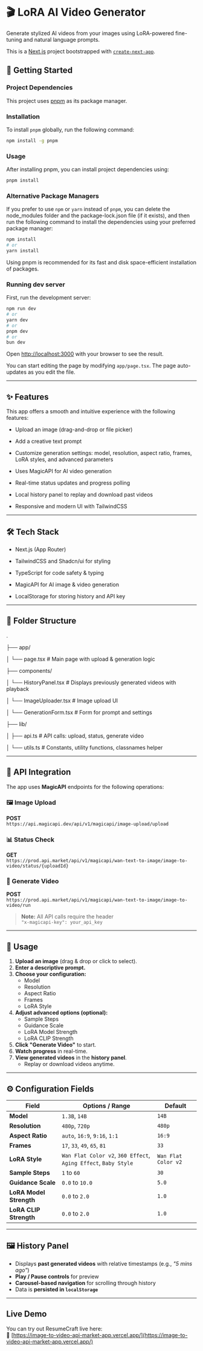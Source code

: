 # 🎬 LoRA AI Video Generator

Generate stylized AI videos from your images using LoRA-powered fine-tuning and natural language prompts.

This is a [Next.js](https://nextjs.org) project bootstrapped with [`create-next-app`](https://nextjs.org/docs/pages/api-reference/create-next-app).

## 🚀 Getting Started

### Project Dependencies

This project uses [pnpm](https://pnpm.js.org/) as its package manager.

### Installation

To install `pnpm` globally, run the following command:

```bash
npm install -g pnpm
```

### Usage

After installing pnpm, you can install project dependencies using:

```bash
pnpm install
```

### Alternative Package Managers

If you prefer to use `npm` or `yarn` instead of `pnpm`, you can delete the node_modules folder and the package-lock.json file (if it exists), and then run the following command to install the dependencies using your preferred package manager:

```bash
npm install
# or
yarn install
```

Using pnpm is recommended for its fast and disk space-efficient installation of packages.

### Running dev server

First, run the development server:

```bash
npm run dev
# or
yarn dev
# or
pnpm dev
# or
bun dev
```

Open [http://localhost:3000](http://localhost:3000) with your browser to see the result.

You can start editing the page by modifying `app/page.tsx`. The page auto-updates as you edit the file.

---

## ✨ Features

This app offers a smooth and intuitive experience with the following features:

- Upload an image (drag-and-drop or file picker)

- Add a creative text prompt

- Customize generation settings: model, resolution, aspect ratio, frames, LoRA styles, and advanced parameters

- Uses MagicAPI for AI video generation

- Real-time status updates and progress polling

- Local history panel to replay and download past videos

- Responsive and modern UI with TailwindCSS

---
## 🛠 Tech Stack

- Next.js (App Router)

- TailwindCSS and Shadcn/ui for styling

- TypeScript for code safety & typing

- MagicAPI for AI image & video generation

- LocalStorage for storing history and API key

---

## 📂 Folder Structure

.

├── app/

│ └── page.tsx # Main page with upload & generation logic

├── components/

│ └── HistoryPanel.tsx # Displays previously generated videos with playback

│ └── ImageUploader.tsx # Image upload UI

│ └── GenerationForm.tsx # Form for prompt and settings

├── lib/

│ ├── api.ts # API calls: upload, status, generate video

│ └── utils.ts # Constants, utility functions, classnames helper

---

## 🔌 API Integration

The app uses **MagicAPI** endpoints for the following operations:

### 🖼️ Image Upload

**POST**  
`https://api.magicapi.dev/api/v1/magicapi/image-upload/upload`

### 📊 Status Check

**GET**  
`https://prod.api.market/api/v1/magicapi/wan-text-to-image/image-to-video/status/{uploadId}`

### 🎥 Generate Video

**POST**  
`https://prod.api.market/api/v1/magicapi/wan-text-to-image/image-to-video/run`

> **Note:** All API calls require the header  
> `"x-magicapi-key": your_api_key`

---

## 📝 Usage

1. **Upload an image** (drag & drop or click to select).
2. **Enter a descriptive prompt.**
3. **Choose your configuration:**
   - Model
   - Resolution
   - Aspect Ratio
   - Frames
   - LoRA Style
4. **Adjust advanced options (optional):**
   - Sample Steps
   - Guidance Scale
   - LoRA Model Strength
   - LoRA CLIP Strength
5. **Click "Generate Video"** to start.
6. **Watch progress** in real-time.
7. **View generated videos** in the **history panel**.
   - Replay or download videos anytime.

---

## ⚙️ Configuration Fields

| Field                | Options / Range                         | Default               |
|----------------------|------------------------------------------|------------------------|
| **Model**            | `1.3B`, `14B`                            | `14B`                  |
| **Resolution**       | `480p`, `720p`                           | `480p`                 |
| **Aspect Ratio**     | `auto`, `16:9`, `9:16`, `1:1`            | `16:9`                 |
| **Frames**           | `17`, `33`, `49`, `65`, `81`            | `33`                   |
| **LoRA Style**       | `Wan Flat Color v2`, `360 Effect`, `Aging Effect`, `Baby Style` | `Wan Flat Color v2` |
| **Sample Steps**     | `1` to `60`                              | `30`                   |
| **Guidance Scale**   | `0.0` to `10.0`                          | `5.0`                  |
| **LoRA Model Strength** | `0.0` to `2.0`                       | `1.0`                  |
| **LoRA CLIP Strength**  | `0.0` to `2.0`                       | `1.0`                  |

---

## 🖼 History Panel

- Displays **past generated videos** with relative timestamps (e.g., _"5 mins ago"_)
- **Play / Pause controls** for preview
- **Carousel-based navigation** for scrolling through history
- Data is **persisted in `localStorage`**

---

## Live Demo

You can try out ResumeCraft live here:  
🔗 [https://image-to-video-api-market-app.vercel.app/](https://image-to-video-api-market-app.vercel.app/)
